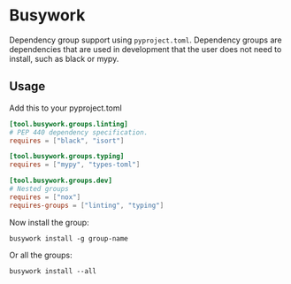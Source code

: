# Busywork

Dependency group support using `pyproject.toml`. Dependency groups are dependencies
that are used in development that the user does not need to install, such as black
or mypy.


## Usage

Add this to your pyproject.toml
```toml
[tool.busywork.groups.linting]
# PEP 440 dependency specification.
requires = ["black", "isort"]

[tool.busywork.groups.typing]
requires = ["mypy", "types-toml"]

[tool.busywork.groups.dev]
# Nested groups
requires = ["nox"]
requires-groups = ["linting", "typing"]
```

Now install the group:

`busywork install -g group-name`

Or all the groups:

`busywork install --all`
